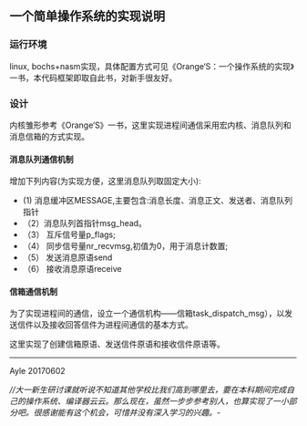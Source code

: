 ## 一个简单操作系统的实现说明
### 运行环境
linux, bochs+nasm实现，具体配置方式可见《Orange‘S：一个操作系统的实现》一书，本代码框架即取自此书，对新手很友好。

### 设计
内核雏形参考《Orange‘S》一书，这里实现进程间通信采用宏内核、消息队列和消息信箱的方式实现。

#### 消息队列通信机制
增加下列内容(为实现方便，这里消息队列取固定大小):

* (1) 消息缓冲区MESSAGE,主要包含:消息长度、消息正文、发送者、消息队列指针
* （2）消息队列首指针msg_head。
* （3） 互斥信号量p_flags;
* （4） 同步信号量nr_recvmsg,初值为0，用于消息计数置;
* （5） 发送消息原语send
* （6） 接收消息原语receive

#### 信箱通信机制
为了实现进程间的通信，设立一个通信机构——信箱task_dispatch_msg），以发送信件以及接收回答信件为进程间通信的基本方式。

这里实现了创建信箱原语、发送信件原语和接收信件原语等。



_______________________________________

Ayle 20170602

_*//大一新生研讨课就听说不知道其他学校比我们高到哪里去，要在本科期间完成自己的操作系统、编译器云云。那么现在，虽然一步步参考别人，也算实现了一小部分吧。很感谢能有这个机会，可惜并没有深入学习的兴趣。-*_
